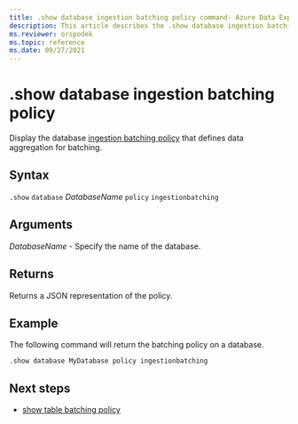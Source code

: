 ```yaml
---
title: .show database ingestion batching policy command- Azure Data Explorer
description: This article describes the .show database ingestion batching policy command in Azure Data Explorer.
ms.reviewer: orspodek
ms.topic: reference
ms.date: 09/27/2021
---
```

# .show database ingestion batching policy

Display the database [ingestion batching policy](batchingpolicy.md) that defines data aggregation for batching.

## Syntax

`.show` `database` *DatabaseName* `policy` `ingestionbatching`

## Arguments

*DatabaseName* - Specify the name of the database.

## Returns

Returns a JSON representation of the policy.

## Example

The following command will return the batching policy on a database.

```kusto
.show database MyDatabase policy ingestionbatching
```

## Next steps

* [show table batching policy](show-table-ingestion-batching-policy.md)